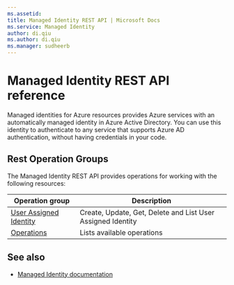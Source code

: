 ```yaml
---
ms.assetid:
title: Managed Identity REST API | Microsoft Docs
ms.service: Managed Identity
author: di.qiu
ms.author: di.qiu
ms.manager: sudheerb
---
```


# Managed Identity REST API reference

Managed identities for Azure resources provides Azure services with an automatically managed identity in Azure Active Directory. You can use this identity to authenticate to any service that supports Azure AD authentication, without having credentials in your code.

## Rest Operation Groups

The Managed Identity REST API provides operations for working with the following resources:

| Operation group | Description                                                        |
|-----------------|--------------------------------------------------------------------|
| [User Assigned Identity](https://review.docs.microsoft.com/en-us/rest/api/managedidentity/userassignedidentities?branch=mand) | Create, Update, Get, Delete and List User Assigned Identity |
| [Operations](https://review.docs.microsoft.com/en-us/rest/api/managedidentity/operations/list?branch=mand) | Lists available operations |

## See also

* [Managed Identity documentation](https://docs.microsoft.com/en-us/azure/active-directory/managed-identities-azure-resources/)
